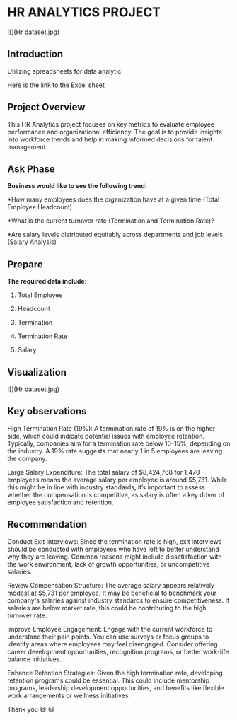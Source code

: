 # HR ANALYTICS PROJECT
![](Hr dataset.jpg)
## Introduction

Utilizing spreadsheets for data analytic

[Here]( https://d.docs.live.net/304a10fdc3626a0e/Hr%20Analytics%20Portfolio%20dashboard.xlsx) is the link to the Excel sheet

## Project Overview
This HR Analytics project focuses on key metrics to evaluate employee performance and organizational efficiency.
The goal is to provide insights into workforce trends and help in making informed decisions for talent management.

## Ask Phase

**Business would like to see the following trend**:

*How many employees does the organization have at a given time (Total Employee Headcount)

*What is the current turnover rate (Termination and Termination Rate)?

*Are salary levels distributed equitably across departments and job levels (Salary Analysis)

## Prepare

**The required data include**:

1. Total Employee

2. Headcount

3. Termination

4. Termination Rate

5. Salary

## Visualization

![](Hr dataset.jpg)

## Key observations
High Termination Rate (19%): A termination rate of 19% is on the higher side, which could indicate potential issues with employee retention. Typically, companies aim for a termination rate below 10-15%, depending on the industry. A 19% rate suggests that nearly 1 in 5 employees are leaving the company.

Large Salary Expenditure: The total salary of $8,424,768 for 1,470 employees means the average salary per employee is around $5,731. While this might be in line with industry standards, it’s important to assess whether the compensation is competitive, as salary is often a key driver of employee satisfaction and retention.

## Recommendation

Conduct Exit Interviews: Since the termination rate is high, exit interviews should be conducted with employees who have left to better understand why they are leaving. Common reasons might include dissatisfaction with the work environment, lack of growth opportunities, or uncompetitive salaries.

Review Compensation Structure: The average salary appears relatively modest at $5,731 per employee. It may be beneficial to benchmark your company's salaries against industry standards to ensure competitiveness. If salaries are below market rate, this could be contributing to the high turnover rate.

Improve Employee Engagement: Engage with the current workforce to understand their pain points. You can use surveys or focus groups to identify areas where employees may feel disengaged. Consider offering career development opportunities, recognition programs, or better work-life balance initiatives.

Enhance Retention Strategies: Given the high termination rate, developing retention programs could be essential. This could include mentorship programs, leadership development opportunities, and benefits like flexible work arrangements or wellness initiatives.

Thank you 😄 😃
